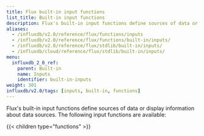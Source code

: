 ```yaml
---
title: Flux built-in input functions
list_title: Built-in input functions
description: Flux's built-in input functions define sources of data or or display information about data sources.
aliases:
  - /influxdb/v2.0/reference/flux/functions/inputs  
  - /influxdb/v2.0/reference/flux/functions/built-in/inputs/
  - /influxdb/v2.0/reference/flux/stdlib/built-in/inputs/
  - /influxdb/cloud/reference/flux/stdlib/built-in/inputs/
menu:
  influxdb_2_0_ref:
    parent: Built-in
    name: Inputs
    identifier: built-in-inputs
weight: 301
influxdb/v2.0/tags: [inputs, built-in, functions]
---
```


Flux's built-in input functions define sources of data or display information about data sources.
The following input functions are available:

{{< children type="functions" >}}
